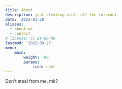 ```yaml
---
title: About
description: just stealing stuff off the internet
date: '2022-03-28'
aliases:
  - about-us
  - contact
# license: CC BY-NC-ND
lastmod: '2022-09-27'
menu:
    main: 
        weight: -90
        params:
            icon: user
---
```


Don't steal from me, mk?
